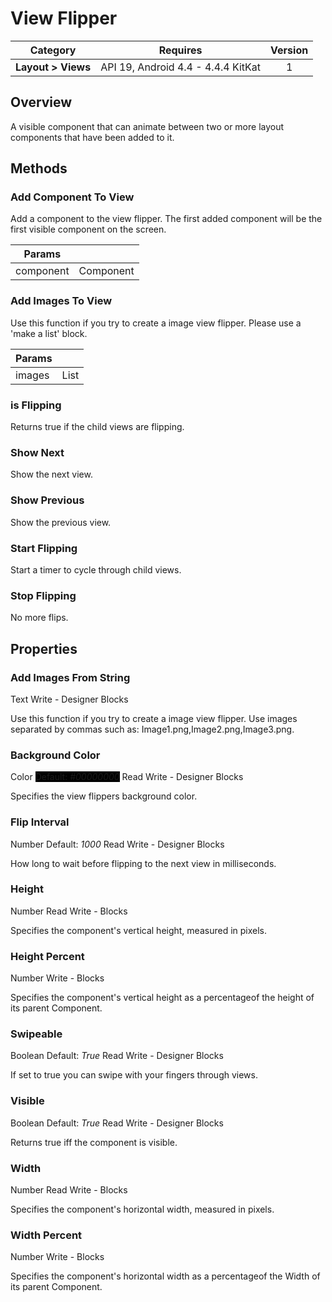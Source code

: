 # View Flipper

| Category | Requires | Version |
|:--------:|:-------:|:--------:|
|**Layout > Views**|<span class="chip chip-any">API 19, Android 4.4 - 4.4.4 KitKat</span>|<span class="chip chip-number">1</span>|

## Overview

A visible component that can animate between two or more layout components that have been added to it.

## Methods

### Add Component To View

Add a component to the view flipper. The first added component will be the first visible component on the screen.

<div class="block" ai2-block="method" not-rendered="true" value="%7B%22componentName%22:%20%22View%20Flipper%22,%20%22name%22:%20%22Add%20Component%20To%20View%22,%20%22output%22:%20false,%20%22param%22:%20%5B%22component%22%5D%7D"></div>

| Params | []() |
|--------|------|
|component|<span class="chip chip-component">Component</span>|

### Add Images To View

Use this function if you try to create a image view flipper. Please use a 'make a list' block.

<div class="block" ai2-block="method" not-rendered="true" value="%7B%22componentName%22:%20%22View%20Flipper%22,%20%22name%22:%20%22Add%20Images%20To%20View%22,%20%22output%22:%20false,%20%22param%22:%20%5B%22images%22%5D%7D"></div>

| Params | []() |
|--------|------|
|images|<span class="chip chip-list">List</span>|

### is Flipping

Returns true if the child views are flipping.

<div class="block" ai2-block="method" not-rendered="true" value="%7B%22componentName%22:%20%22View%20Flipper%22,%20%22name%22:%20%22is%20Flipping%22,%20%22output%22:%20false,%20%22param%22:%20%5B%5D%7D"></div>

### Show Next

Show the next view.

<div class="block" ai2-block="method" not-rendered="true" value="%7B%22componentName%22:%20%22View%20Flipper%22,%20%22name%22:%20%22Show%20Next%22,%20%22output%22:%20false,%20%22param%22:%20%5B%5D%7D"></div>

### Show Previous

Show the previous view.

<div class="block" ai2-block="method" not-rendered="true" value="%7B%22componentName%22:%20%22View%20Flipper%22,%20%22name%22:%20%22Show%20Previous%22,%20%22output%22:%20false,%20%22param%22:%20%5B%5D%7D"></div>

### Start Flipping

Start a timer to cycle through child views.

<div class="block" ai2-block="method" not-rendered="true" value="%7B%22componentName%22:%20%22View%20Flipper%22,%20%22name%22:%20%22Start%20Flipping%22,%20%22output%22:%20false,%20%22param%22:%20%5B%5D%7D"></div>

### Stop Flipping

No more flips.

<div class="block" ai2-block="method" not-rendered="true" value="%7B%22componentName%22:%20%22View%20Flipper%22,%20%22name%22:%20%22Stop%20Flipping%22,%20%22output%22:%20false,%20%22param%22:%20%5B%5D%7D"></div>

## Properties

### Add Images From String

<span style="user-select: none;"><span class="chip chip-text">Text</span>&#32;&#32;&#32;&#32;&#32;&#32;&#32;&#32;&#32;&#32;<span class="chip chip-rw">Write</span>&#32;-&#32;<span class="chip chip-bd">Designer</span>&#32;<span class="chip chip-bd">Blocks</span>&#32;</span>

Use this function if you try to create a image view flipper. Use images separated by commas such as: Image1.png,Image2.png,Image3.png.

<div class="block" ai2-block="property" not-rendered="true" value="%7B%22componentName%22:%20%22View%20Flipper%22,%20%22name%22:%20%22Add%20Images%20From%20String%22,%20%22getter%22:%20false%7D"></div>

### Background Color

<span style="user-select: none;"><span class="chip chip-color">Color</span>&#32;<span class="chip chip-color" style="background-color: #000000;">Default: <i>#00000000</i></span>&#32;&#32;&#32;&#32;&#32;&#32;&#32;&#32;&#32;&#32;<span class="chip chip-rw">Read</span>&#32;<span class="chip chip-rw">Write</span>&#32;-&#32;<span class="chip chip-bd">Designer</span>&#32;<span class="chip chip-bd">Blocks</span>&#32;</span>

Specifies the view flippers background color.

<div class="block" ai2-block="property" not-rendered="true" value="%7B%22componentName%22:%20%22View%20Flipper%22,%20%22name%22:%20%22Background%20Color%22,%20%22getter%22:%20true%7D"></div>
<div class="block" ai2-block="property" not-rendered="true" value="%7B%22componentName%22:%20%22View%20Flipper%22,%20%22name%22:%20%22Background%20Color%22,%20%22getter%22:%20false%7D"></div>

### Flip Interval

<span style="user-select: none;"><span class="chip chip-number">Number</span>&#32;<span class="chip chip-number">Default: <i>1000</i></span>&#32;&#32;&#32;&#32;&#32;&#32;&#32;&#32;&#32;&#32;<span class="chip chip-rw">Read</span>&#32;<span class="chip chip-rw">Write</span>&#32;-&#32;<span class="chip chip-bd">Designer</span>&#32;<span class="chip chip-bd">Blocks</span>&#32;</span>

How long to wait before flipping to the next view in milliseconds.

<div class="block" ai2-block="property" not-rendered="true" value="%7B%22componentName%22:%20%22View%20Flipper%22,%20%22name%22:%20%22Flip%20Interval%22,%20%22getter%22:%20true%7D"></div>
<div class="block" ai2-block="property" not-rendered="true" value="%7B%22componentName%22:%20%22View%20Flipper%22,%20%22name%22:%20%22Flip%20Interval%22,%20%22getter%22:%20false%7D"></div>

### Height

<span style="user-select: none;"><span class="chip chip-number">Number</span>&#32;&#32;&#32;&#32;&#32;&#32;&#32;&#32;&#32;&#32;<span class="chip chip-rw">Read</span>&#32;<span class="chip chip-rw">Write</span>&#32;-&#32;<span class="chip chip-bd">Blocks</span>&#32;</span>

Specifies the component's vertical height, measured in pixels.

<div class="block" ai2-block="property" not-rendered="true" value="%7B%22componentName%22:%20%22View%20Flipper%22,%20%22name%22:%20%22Height%22,%20%22getter%22:%20true%7D"></div>
<div class="block" ai2-block="property" not-rendered="true" value="%7B%22componentName%22:%20%22View%20Flipper%22,%20%22name%22:%20%22Height%22,%20%22getter%22:%20false%7D"></div>

### Height Percent

<span style="user-select: none;"><span class="chip chip-number">Number</span>&#32;&#32;&#32;&#32;&#32;&#32;&#32;&#32;&#32;&#32;<span class="chip chip-rw">Write</span>&#32;-&#32;<span class="chip chip-bd">Blocks</span>&#32;</span>

Specifies the component's vertical height as a percentageof the height of its parent Component.

<div class="block" ai2-block="property" not-rendered="true" value="%7B%22componentName%22:%20%22View%20Flipper%22,%20%22name%22:%20%22Height%20Percent%22,%20%22getter%22:%20false%7D"></div>

### Swipeable

<span style="user-select: none;"><span class="chip chip-boolean">Boolean</span>&#32;<span class="chip chip-boolean">Default: <i>True</i></span>&#32;&#32;&#32;&#32;&#32;&#32;&#32;&#32;&#32;&#32;<span class="chip chip-rw">Read</span>&#32;<span class="chip chip-rw">Write</span>&#32;-&#32;<span class="chip chip-bd">Designer</span>&#32;<span class="chip chip-bd">Blocks</span>&#32;</span>

If set to true you can swipe with your fingers through views.

<div class="block" ai2-block="property" not-rendered="true" value="%7B%22componentName%22:%20%22View%20Flipper%22,%20%22name%22:%20%22Swipeable%22,%20%22getter%22:%20true%7D"></div>
<div class="block" ai2-block="property" not-rendered="true" value="%7B%22componentName%22:%20%22View%20Flipper%22,%20%22name%22:%20%22Swipeable%22,%20%22getter%22:%20false%7D"></div>

### Visible

<span style="user-select: none;"><span class="chip chip-boolean">Boolean</span>&#32;<span class="chip chip-boolean">Default: <i>True</i></span>&#32;&#32;&#32;&#32;&#32;&#32;&#32;&#32;&#32;&#32;<span class="chip chip-rw">Read</span>&#32;<span class="chip chip-rw">Write</span>&#32;-&#32;<span class="chip chip-bd">Designer</span>&#32;<span class="chip chip-bd">Blocks</span>&#32;</span>

Returns true iff the component is visible.

<div class="block" ai2-block="property" not-rendered="true" value="%7B%22componentName%22:%20%22View%20Flipper%22,%20%22name%22:%20%22Visible%22,%20%22getter%22:%20true%7D"></div>
<div class="block" ai2-block="property" not-rendered="true" value="%7B%22componentName%22:%20%22View%20Flipper%22,%20%22name%22:%20%22Visible%22,%20%22getter%22:%20false%7D"></div>

### Width

<span style="user-select: none;"><span class="chip chip-number">Number</span>&#32;&#32;&#32;&#32;&#32;&#32;&#32;&#32;&#32;&#32;<span class="chip chip-rw">Read</span>&#32;<span class="chip chip-rw">Write</span>&#32;-&#32;<span class="chip chip-bd">Blocks</span>&#32;</span>

Specifies the component's horizontal width, measured in pixels.

<div class="block" ai2-block="property" not-rendered="true" value="%7B%22componentName%22:%20%22View%20Flipper%22,%20%22name%22:%20%22Width%22,%20%22getter%22:%20true%7D"></div>
<div class="block" ai2-block="property" not-rendered="true" value="%7B%22componentName%22:%20%22View%20Flipper%22,%20%22name%22:%20%22Width%22,%20%22getter%22:%20false%7D"></div>

### Width Percent

<span style="user-select: none;"><span class="chip chip-number">Number</span>&#32;&#32;&#32;&#32;&#32;&#32;&#32;&#32;&#32;&#32;<span class="chip chip-rw">Write</span>&#32;-&#32;<span class="chip chip-bd">Blocks</span>&#32;</span>

Specifies the component's horizontal width as a percentageof the Width of its parent Component.

<div class="block" ai2-block="property" not-rendered="true" value="%7B%22componentName%22:%20%22View%20Flipper%22,%20%22name%22:%20%22Width%20Percent%22,%20%22getter%22:%20false%7D"></div>

